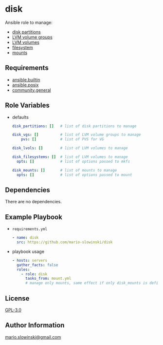 disk
====

Ansible role to manage:

* [disk partitions](https://docs.ansible.com/ansible/latest/collections/community/general/parted_module.html)
* [LVM volume groups](https://docs.ansible.com/ansible/latest/collections/community/general/lvg_module.html)
* [LVM volumes](https://docs.ansible.com/ansible/latest/collections/community/general/lvol_module.html)
* [filesystem](https://docs.ansible.com/ansible/latest/collections/community/general/filesystem_module.html)
* [mounts](https://docs.ansible.com/ansible/latest/collections/ansible/posix/mount_module.html)

Requirements
------------

* [ansible.builtin](https://docs.ansible.com/ansible/latest/collections/ansible/builtin/index.html)
* [ansible.posix](https://docs.ansible.com/ansible/latest/collections/ansible/posix/index.html)
* [community.general](https://docs.ansible.com/ansible/latest/collections/community/general/)

Role Variables
--------------

* defaults

  ```yaml
  disk_partitions: []   # list of disk partitions to manage

  disk_vgs: []          # list of LVM volume groups to manage
      pvs: []           # list of PVS for VG

  disk_lvols: []        # list of LVM volumes to manage

  disk_filesystems: []  # list of LVM volumes to manage
    opts: []            # list of options passed to mkfs

  disk_mounts: []       # list of mounts to manage
    opts: []            # list of options passed to mount
  ```

Dependencies
------------

There are no dependencies.

Example Playbook
----------------

* `requirements.yml`

  ```yaml
  - name: disk
    src: https://github.com/mario-slowinski/disk
  ```

* playbook usage

  ```yaml
  - hosts: servers
    gather_facts: false
    roles:
      - role: disk
        tasks_from: mount.yml 
        # manage only mounts, same effect if only disk_mounts is defined
  ```

License
-------

[GPL-3.0](https://www.gnu.org/licenses/gpl-3.0.html)

Author Information
------------------

[mario.slowinski@gmail.com](mailto:mario.slowinski@gmail.com)
